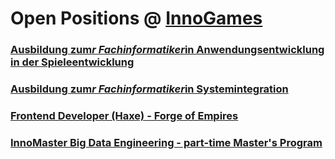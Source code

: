 # Open Positions @ [InnoGames](https://www.innogames.com/career?s=github_jobs_repo)

### [Ausbildung zum*r Fachinformatiker*in Anwendungsentwicklung in der Spieleentwicklung](ausbildung-zum-r-fachinformatiker-in-anwendungsentwicklung-in-der-spieleentwicklung.md)
### [Ausbildung zum*r Fachinformatiker*in Systemintegration](ausbildung-zum-r-fachinformatiker-in-systemintegration.md)
### [Frontend Developer \(Haxe\) - Forge of Empires](frontend-developer-haxe-forge-of-empires.md)
### [InnoMaster Big Data Engineering - part-time Master's Program](innomaster-big-data-engineering-part-time-master's-program.md)
